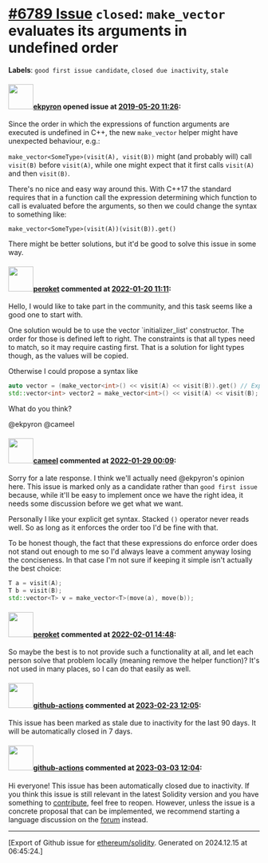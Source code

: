 # [\#6789 Issue](https://github.com/ethereum/solidity/issues/6789) `closed`: ``make_vector`` evaluates its arguments in undefined order
**Labels**: `good first issue candidate`, `closed due inactivity`, `stale`


#### <img src="https://avatars.githubusercontent.com/u/1347491?v=4" width="50">[ekpyron](https://github.com/ekpyron) opened issue at [2019-05-20 11:26](https://github.com/ethereum/solidity/issues/6789):

Since the order in which the expressions of function arguments are executed is undefined in C++, the new ``make_vector`` helper might have unexpected behaviour, e.g.:

``make_vector<SomeType>(visit(A), visit(B))`` might (and probably will) call ``visit(B)`` before ``visit(A)``, while one might expect that it first calls ``visit(A)`` and then ``visit(B)``.

There's no nice and easy way around this. With C++17 the standard requires that in a function call the expression determining which function to call is evaluated before the arguments, so then we could change the syntax to something like:

``make_vector<SomeType>(visit(A))(visit(B)).get()``

There might be better solutions, but it'd be good to solve this issue in some way.

#### <img src="https://avatars.githubusercontent.com/u/11351375?u=fe4842c6f1bafab44f3582b7999bf49d12b19d81&v=4" width="50">[peroket](https://github.com/peroket) commented at [2022-01-20 11:11](https://github.com/ethereum/solidity/issues/6789#issuecomment-1017388922):

Hello, I would like to take part in the community, and this task seems like a good one to start with.

One solution would be to use the vector `initializer_list' constructor. The order for those is defined left to right. The constraints is that all types need to match, so it may require casting first. That is a solution for light types though, as the values will be copied.

Otherwise I could propose a syntax like
```c++
auto vector = (make_vector<int>() << visit(A) << visit(B)).get() // Explicit get
std::vector<int> vector2 = make_vector<int>() << visit(A) << visit(B); // Implicit cast
```

What do you think?

@ekpyron @cameel

#### <img src="https://avatars.githubusercontent.com/u/137030?v=4" width="50">[cameel](https://github.com/cameel) commented at [2022-01-29 00:09](https://github.com/ethereum/solidity/issues/6789#issuecomment-1024760635):

Sorry for a late response. I think we'll actually need @ekpyron's opinion here. This issue is marked only as a candidate rather than `good first issue` because, while it'll be easy to implement once we have the right idea, it needs some discussion before we get what we want.

Personally I like your explicit get syntax. Stacked `()` operator never reads well. So as long as it enforces the order too I'd be fine with that.

To be honest though, the fact that these expressions do enforce order does not stand out enough to me so I'd always leave a comment anyway losing the conciseness. In that case I'm not sure if keeping it simple isn't actually the best choice:
```c++
T a = visit(A);
T b = visit(B);
std::vector<T> v = make_vector<T>(move(a), move(b));
```

#### <img src="https://avatars.githubusercontent.com/u/11351375?u=fe4842c6f1bafab44f3582b7999bf49d12b19d81&v=4" width="50">[peroket](https://github.com/peroket) commented at [2022-02-01 14:48](https://github.com/ethereum/solidity/issues/6789#issuecomment-1026923303):

So maybe the best is to not provide such a functionality at all, and let each person solve that problem locally (meaning remove the helper function)?
It's not used in many places, so I can do that easily as well.

#### <img src="https://avatars.githubusercontent.com/in/15368?v=4" width="50">[github-actions](https://github.com/apps/github-actions) commented at [2023-02-23 12:05](https://github.com/ethereum/solidity/issues/6789#issuecomment-1441647348):

This issue has been marked as stale due to inactivity for the last 90 days.
It will be automatically closed in 7 days.

#### <img src="https://avatars.githubusercontent.com/in/15368?v=4" width="50">[github-actions](https://github.com/apps/github-actions) commented at [2023-03-03 12:04](https://github.com/ethereum/solidity/issues/6789#issuecomment-1453433486):

Hi everyone! This issue has been automatically closed due to inactivity.
If you think this issue is still relevant in the latest Solidity version and you have something to [contribute](https://docs.soliditylang.org/en/latest/contributing.html), feel free to reopen.
However, unless the issue is a concrete proposal that can be implemented, we recommend starting a language discussion on the [forum](https://forum.soliditylang.org) instead.


-------------------------------------------------------------------------------



[Export of Github issue for [ethereum/solidity](https://github.com/ethereum/solidity). Generated on 2024.12.15 at 06:45:24.]
